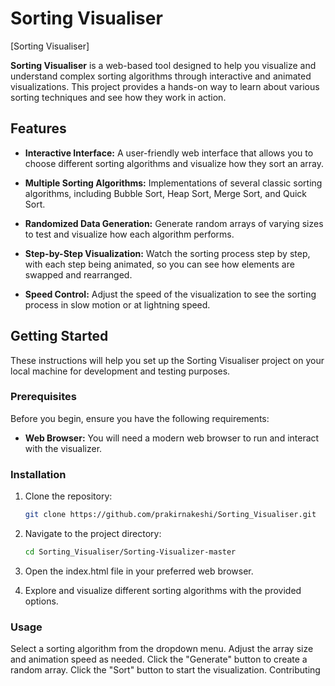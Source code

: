 
# Sorting Visualiser

[Sorting Visualiser]

**Sorting Visualiser** is a web-based tool designed to help you visualize and understand complex sorting algorithms through interactive and animated visualizations. This project provides a hands-on way to learn about various sorting techniques and see how they work in action.

## Features

- **Interactive Interface:** A user-friendly web interface that allows you to choose different sorting algorithms and visualize how they sort an array.

- **Multiple Sorting Algorithms:** Implementations of several classic sorting algorithms, including Bubble Sort, Heap Sort, Merge Sort, and Quick Sort.

- **Randomized Data Generation:** Generate random arrays of varying sizes to test and visualize how each algorithm performs.

- **Step-by-Step Visualization:** Watch the sorting process step by step, with each step being animated, so you can see how elements are swapped and rearranged.

- **Speed Control:** Adjust the speed of the visualization to see the sorting process in slow motion or at lightning speed.

## Getting Started

These instructions will help you set up the Sorting Visualiser project on your local machine for development and testing purposes.

### Prerequisites

Before you begin, ensure you have the following requirements:

- **Web Browser:** You will need a modern web browser to run and interact with the visualizer.

### Installation

1. Clone the repository:

   ```bash
   git clone https://github.com/prakirnakeshi/Sorting_Visualiser.git

2. Navigate to the project directory:
    ```bash
   cd Sorting_Visualiser/Sorting-Visualizer-master

3. Open the index.html file in your preferred web browser.

4. Explore and visualize different sorting algorithms with the provided options.

### Usage
Select a sorting algorithm from the dropdown menu.
Adjust the array size and animation speed as needed.
Click the "Generate" button to create a random array.
Click the "Sort" button to start the visualization.
Contributing
